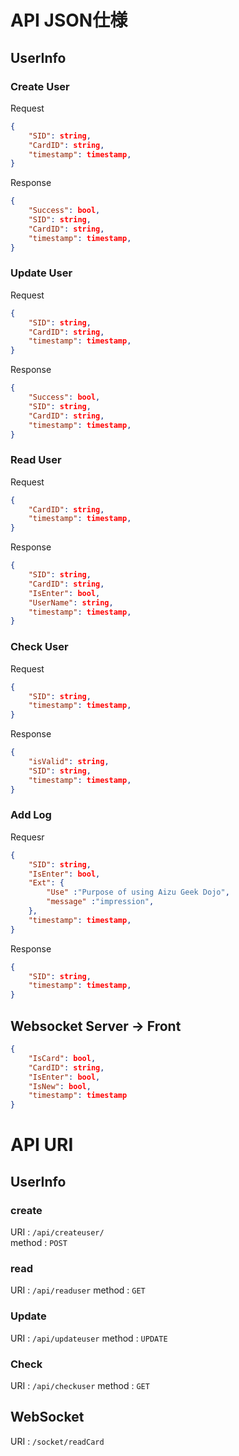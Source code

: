 # API JSON仕様
## UserInfo
### Create User
Request
```json
{
    "SID": string,
    "CardID": string,
    "timestamp": timestamp,
}
```
Response
```json
{
    "Success": bool,
    "SID": string,
    "CardID": string,
    "timestamp": timestamp,
}
```
### Update User
Request
```json
{
    "SID": string,
    "CardID": string,
    "timestamp": timestamp,
}
```
Response
```json
{
    "Success": bool,
    "SID": string,
    "CardID": string,
    "timestamp": timestamp,
}
```

### Read User
Request
```json
{
    "CardID": string,
    "timestamp": timestamp,
}
```
Response
```json
{
    "SID": string,
    "CardID": string,
    "IsEnter": bool,
    "UserName": string,
    "timestamp": timestamp,
}
```

### Check User
Request
```json
{
    "SID": string,
    "timestamp": timestamp,
}
```
Response
```json
{
    "isValid": string,
    "SID": string,
    "timestamp": timestamp,
}
```

### Add Log
Requesr
```json
{
    "SID": string,
    "IsEnter": bool,
    "Ext": {
        "Use" :"Purpose of using Aizu Geek Dojo",
        "message" :"impression",
    },
    "timestamp": timestamp,
}
```
Response
```json
{
    "SID": string,
    "timestamp": timestamp,
}
```

## Websocket Server -> Front
```json
{
    "IsCard": bool,
    "CardID": string,
    "IsEnter": bool,
    "IsNew": bool,
    "timestamp": timestamp
}
```

# API URI

## UserInfo
### create
URI : `/api/createuser/`  
method : `POST`  

### read
URI : `/api/readuser`
method : `GET`

### Update
URI : `/api/updateuser`
method : `UPDATE`

### Check
URI : `/api/checkuser`
method : `GET`

## WebSocket
URI : `/socket/readCard`
